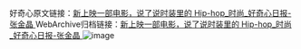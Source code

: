 好奇心原文链接：[新上映一部电影，说了说时装里的 Hip-hop_时尚_好奇心日报-张金晶 ](https://www.qdaily.com/articles/11479.html)
WebArchive归档链接：[新上映一部电影，说了说时装里的 Hip-hop_时尚_好奇心日报-张金晶 ](http://web.archive.org/web/20170909214835/http://www.qdaily.com:80/articles/11479.html)
![image](http://ww3.sinaimg.cn/large/007d5XDply1g3wa8kkp1mj30u04i2e7p)